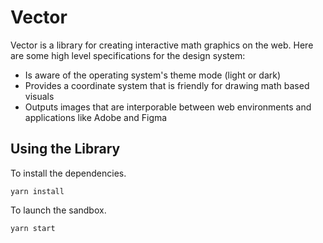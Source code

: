 # Vector

Vector is a library for creating interactive math graphics on the web. Here are some high level specifications for the design system:

- Is aware of the operating system's theme mode (light or dark)
- Provides a coordinate system that is friendly for drawing math based visuals
- Outputs images that are interporable between web environments and applications like Adobe and Figma

## Using the Library

To install the dependencies.

```
yarn install
```

To launch the sandbox.

```
yarn start
```

## 